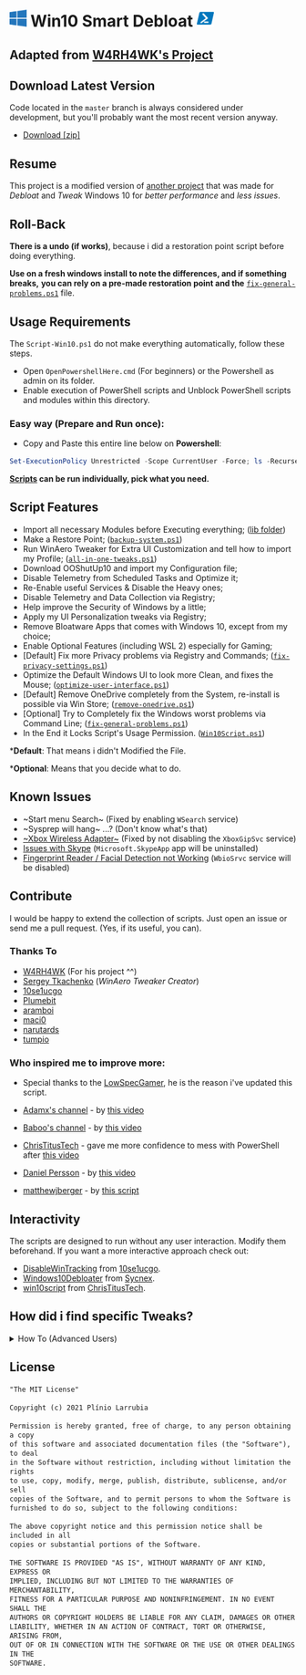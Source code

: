 <h1>
    <img width=30px src="./lib/images/Windows-10-logo.png"> Win10 Smart Debloat 
    <img width=30px src="./lib/images/PowerShell-icon.png">
</h1>

## Adapted from [W4RH4WK's Project](https://github.com/W4RH4WK/Debloat-Windows-10)

## Download Latest Version

Code located in the `master` branch is always considered under development,
but you'll probably want the most recent version anyway.

- [Download [zip]](https://github.com/LeDragoX/Win10SmartDebloat/archive/master.zip)

## Resume

This project is a modified version of [another project](https://github.com/W4RH4WK/Debloat-Windows-10)
that was made for *Debloat* and *Tweak* Windows 10 for *better performance* and *less issues*.

## Roll-Back

**There is a undo (if works)**, because i did a restoration point script before
doing everything.

**Use on a fresh windows install to note the differences, and if something breaks,**
**you can rely on a pre-made restoration point and the** [`fix-general-problems.ps1`](./scripts/fix-general-problems.ps1) file.

## Usage Requirements

The `Script-Win10.ps1` do not make everything automatically, follow these steps.

- Open `OpenPowershellHere.cmd` (For beginners) or the Powershell as admin on its folder.
- Enable execution of PowerShell scripts and Unblock PowerShell scripts and modules within this directory.

### Easy way (Prepare and Run once):

- Copy and Paste this entire line below on **Powershell**:
```Powershell
Set-ExecutionPolicy Unrestricted -Scope CurrentUser -Force; ls -Recurse .ps1 | Unblock-File; .\"Win10Script.ps1"
```

**[Scripts](/scripts) can be run individually, pick what you need.**

## Script Features

- Import all necessary Modules before Executing everything; ([lib folder](lib/))
- Make a Restore Point; ([`backup-system.ps1`](./scripts/backup-system.ps1))
- Run WinAero Tweaker for Extra UI Customization and tell how to import my Profile; ([`all-in-one-tweaks.ps1`](./scripts/all-in-one-tweaks.ps1))
- Download OOShutUp10 and import my Configuration file;
- Disable Telemetry from Scheduled Tasks and Optimize it;
- Re-Enable useful Services & Disable the Heavy ones;
- Disable Telemetry and Data Collection via Registry;
- Help improve the Security of Windows by a little;
- Apply my UI Personalization tweaks via Registry;
- Remove Bloatware Apps that comes with Windows 10, except from my choice;
- Enable Optional Features (including WSL 2) especially for Gaming;
- [Default] Fix more Privacy problems via Registry and Commands; ([`fix-privacy-settings.ps1`](./scripts/fix-privacy-settings.ps1))
- Optimize the Default Windows UI to look more Clean, and fixes the Mouse; ([`optimize-user-interface.ps1`](./scripts/optimize-user-interface.ps1))
- [Default] Remove OneDrive completely from the System, re-install is possible via Win Store; ([`remove-onedrive.ps1`](./scripts/remove-onedrive.ps1))
- [Optional] Try to Completely fix the Windows worst problems via Command Line; ([`fix-general-problems.ps1`](./scripts/fix-general-problems.ps1))
- In the End it Locks Script's Usage Permission. ([`Win10Script.ps1`](./Win10Script.ps1))

***Default**:  That means i didn't Modified the File.

***Optional**: Means that you decide what to do.

## Known Issues 

- ~Start menu Search~ (Fixed by enabling `WSearch` service)
- ~Sysprep will hang~ ...? (Don't know what's that)
- [~Xbox Wireless Adapter~](https://github.com/W4RH4WK/Debloat-Windows-10/issues/78) (Fixed by not disabling the `XboxGipSvc` service)
- [Issues with Skype](https://github.com/W4RH4WK/Debloat-Windows-10/issues/79) (`Microsoft.SkypeApp` app will be uninstalled)
- [Fingerprint Reader / Facial Detection not Working](https://github.com/W4RH4WK/Debloat-Windows-10/issues/189) (`WbioSrvc` service will be disabled)

## Contribute

I would be happy to extend the collection of scripts. 
Just open an issue or send me a pull request. (Yes, if its useful, you can).

### Thanks To

- [W4RH4WK](https://github.com/W4RH4WK) (For his project ^^)
- [Sergey Tkachenko](https://winaero.com/) (*WinAero Tweaker Creator*)
- [10se1ucgo](https://github.com/10se1ucgo)
- [Plumebit](https://github.com/Plumebit)
- [aramboi](https://github.com/aramboi)
- [maci0](https://github.com/maci0)
- [narutards](https://github.com/narutards)
- [tumpio](https://github.com/tumpio)

### Who inspired me to improve more:

- Special thanks to the [LowSpecGamer](https://youtu.be/IU5F01oOzQQ?t=324), he is the reason i've updated this script.

- [Adamx's channel](https://www.youtube.com/channel/UCjidjWX76LR1g5yx18NSrLA) - by [this video](https://youtu.be/hQSkPmZRCjc) 
- [Baboo's channel](https://www.youtube.com/user/baboo) - by [this video](https://youtu.be/qWESrvP_uU8)
- [ChrisTitusTech](https://www.youtube.com/channel/UCg6gPGh8HU2U01vaFCAsvmQ) - gave me more confidence to mess with PowerShell after [this video](https://youtu.be/ER27pGt5wH0)
- [Daniel Persson](https://www.youtube.com/channel/UCnG-TN23lswO6QbvWhMtxpA) - by [this video](https://youtu.be/EfrT_Bvgles)
- [matthewjberger](https://gist.github.com/matthewjberger) - by [this script](https://gist.github.com/matthewjberger/2f4295887d6cb5738fa34e597f457b7f)

## Interactivity

The scripts are designed to run without any user interaction. Modify them
beforehand. If you want a more interactive approach check out:
- [DisableWinTracking](https://github.com/10se1ucgo/DisableWinTracking) from [10se1ucgo](https://github.com/10se1ucgo).
- [Windows10Debloater](https://github.com/Sycnex/Windows10Debloater) from [Sycnex](https://github.com/Sycnex).
- [win10script](https://github.com/ChrisTitusTech/win10script) from [ChrisTitusTech](https://github.com/ChrisTitusTech).

## How did i find specific Tweaks?
<details>
    <summary>How To (Advanced Users)</summary>

By using [SysInternal Suite](https://docs.microsoft.com/pt-br/sysinternals/downloads/sysinternals-suite) `Procmon(64).exe`
i could track the `SystemSettings.exe` by filtering it per Process Name, then `Clearing the list (Ctrl + X)`
(But make sure it is `Capturing the Events (Ctrl + E)`) and finally, applying an option of the Windows Configurations
and searching the Registry Key inside `Procmon(64).exe`.

![Grab the current tweak on registry with Procmon64.exe](./lib/images/Grab-the-current-tweak-on-registry-with-Procmon64.png)

After finding the right register Key, you just need to Right-Click and select `Jump To... (Ctrl + J)` to get on its directory.

![Showing on regedit](./lib/images/Showing-on-regedit.png)

</details>

## License

    "The MIT License"

    Copyright (c) 2021 Plínio Larrubia

    Permission is hereby granted, free of charge, to any person obtaining a copy
    of this software and associated documentation files (the "Software"), to deal
    in the Software without restriction, including without limitation the rights
    to use, copy, modify, merge, publish, distribute, sublicense, and/or sell
    copies of the Software, and to permit persons to whom the Software is
    furnished to do so, subject to the following conditions:

    The above copyright notice and this permission notice shall be included in all
    copies or substantial portions of the Software.

    THE SOFTWARE IS PROVIDED "AS IS", WITHOUT WARRANTY OF ANY KIND, EXPRESS OR
    IMPLIED, INCLUDING BUT NOT LIMITED TO THE WARRANTIES OF MERCHANTABILITY,
    FITNESS FOR A PARTICULAR PURPOSE AND NONINFRINGEMENT. IN NO EVENT SHALL THE
    AUTHORS OR COPYRIGHT HOLDERS BE LIABLE FOR ANY CLAIM, DAMAGES OR OTHER
    LIABILITY, WHETHER IN AN ACTION OF CONTRACT, TORT OR OTHERWISE, ARISING FROM,
    OUT OF OR IN CONNECTION WITH THE SOFTWARE OR THE USE OR OTHER DEALINGS IN THE
    SOFTWARE.